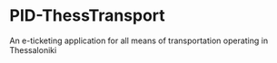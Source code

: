 # PID-ThessTransport
An e-ticketing application for all means of transportation operating in Thessaloniki

